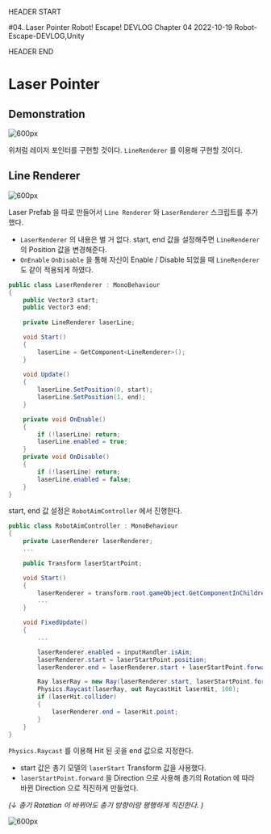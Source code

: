 HEADER START

#04. Laser Pointer
Robot! Escape! DEVLOG Chapter 04
2022-10-19
Robot-Escape-DEVLOG,Unity

HEADER END

# Laser Pointer

## Demonstration

![600px](https://velog.velcdn.com/images/lutca1320/post/78939c54-8072-46ff-9866-cbf770100b80/image.gif)

위처럼 레이저 포인터를 구현할 것이다. `LineRenderer` 를 이용해 구현할 것이다.

## Line Renderer

![600px](https://velog.velcdn.com/images/lutca1320/post/8674e5da-1dc9-4eaf-bf16-7d737ea59155/image.png)

Laser Prefab 을 따로 만들어서 `Line Renderer` 와 `LaserRenderer` 스크립트를 추가했다.

- `LaserRenderer` 의 내용은 별 거 없다. start, end 값을 설정해주면 `LineRenderer` 의 Position 값을 변경해준다.
- `OnEnable` `OnDisable` 을 통해 자신이 Enable / Disable 되었을 때 `LineRenderer` 도 같이 적용되게 하였다.

```csharp
public class LaserRenderer : MonoBehaviour 
{
	public Vector3 start;
	public Vector3 end;
	
	private LineRenderer laserLine;

	void Start() 
	{
		laserLine = GetComponent<LineRenderer>();
	}
	
	void Update()
	{
		laserLine.SetPosition(0, start);
		laserLine.SetPosition(1, end);
	}

	private void OnEnable()
	{
		if (!laserLine) return;
		laserLine.enabled = true;
	}
	private void OnDisable()
	{
        if (!laserLine) return;
        laserLine.enabled = false;
	}
}
```

start, end 값 설정은 `RobotAimController` 에서 진행한다.

```csharp
public class RobotAimController : MonoBehaviour
{
    private LaserRenderer laserRenderer;
    ...

    public Transform laserStartPoint;

    void Start()
    {
        laserRenderer = transform.root.gameObject.GetComponentInChildren<LaserRenderer>();
        ...
    }

    void FixedUpdate()
    {
        ...

        laserRenderer.enabled = inputHandler.isAim;
        laserRenderer.start = laserStartPoint.position;
        laserRenderer.end = laserRenderer.start + laserStartPoint.forward * 100;

        Ray laserRay = new Ray(laserRenderer.start, laserStartPoint.forward);
        Physics.Raycast(laserRay, out RaycastHit laserHit, 100);
        if (laserHit.collider)
        {
            laserRenderer.end = laserHit.point;
        }
    }
}
```

`Physics.Raycast` 를 이용해 Hit 된 곳을 end 값으로 지정한다.

- start 값은 총기 모델의 `laserStart` Transform 값을 사용했다.
- `laserStartPoint.forward` 을 Direction 으로 사용해 총기의 Rotation 에 따라 바뀐 Direction 으로 직진하게 만들었다.

*(↓ 총기 Rotation 이 바뀌어도 총기 방향이랑 평행하게 직진한다. )*

![600px](https://velog.velcdn.com/images/lutca1320/post/a922c8cf-410e-442d-ae86-41d8cf91c20c/image.png)
